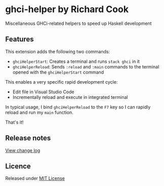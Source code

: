 # ghci-helper by Richard Cook

Miscellaneous GHCi-related helpers to speed up Haskell development

## Features

This extension adds the following two commands:

* `ghciHelperStart`: Creates a terminal and runs `stack ghci` in it
* `ghciHelperReload`: Sends `:reload` and `:main` commands to the terminal opened with the `ghciHelperStart` command

This enables a very specific rapid development cycle:

* Edit file in Visual Studio Code
* Incrementally reload and execute in integrated terminal

In typical usage, I bind `ghciHelperReload` to the `F7` key so I can rapidly reload and run my `main` function.

That's it!

## Release notes

[View change log][change-log]

## Licence

Released under [MIT License][licence]

[change-log]: CHANGELOG.md
[licence]: LICENSE
